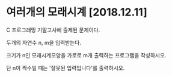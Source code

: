 # 여러개의 모래시계 [2018.12.11]

C 프로그래밍 기말고사에 출제된 문제이다.

두개의 자연수 n, m을 입력받는다.

크기가 n인 모래시계모양을 가로로 m개 출력하는 프로그램을 작성하시오.

단 n이 짝수일 때는 '잘못된 입력입니다'를 출력하시오.

